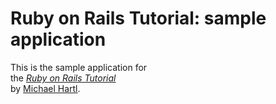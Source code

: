 # Ruby on Rails Tutorial: sample application  
  
This is the sample application for  
the [*Ruby on Rails Tutorial*](http://railstutorial.org/)  
by [Michael Hartl](http://michaelhartl.com/).  